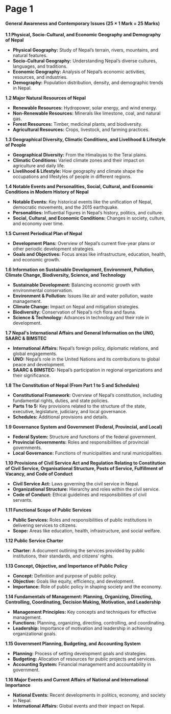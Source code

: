 # Page 1

#### **General Awareness and Contemporary Issues (25 × 1 Mark = 25 Marks)**

**1.1 Physical, Socio-Cultural, and Economic Geography and Demography of Nepal**

* **Physical Geography:** Study of Nepal’s terrain, rivers, mountains, and natural features.
* **Socio-Cultural Geography:** Understanding Nepal’s diverse cultures, languages, and traditions.
* **Economic Geography:** Analysis of Nepal’s economic activities, resources, and industries.
* **Demography:** Population distribution, density, and demographic trends in Nepal.

**1.2 Major Natural Resources of Nepal**

* **Renewable Resources:** Hydropower, solar energy, and wind energy.
* **Non-Renewable Resources:** Minerals like limestone, coal, and natural gas.
* **Forest Resources:** Timber, medicinal plants, and biodiversity.
* **Agricultural Resources:** Crops, livestock, and farming practices.

**1.3 Geographical Diversity, Climatic Conditions, and Livelihood & Lifestyle of People**

* **Geographical Diversity:** From the Himalayas to the Terai plains.
* **Climatic Conditions:** Varied climate zones and their impact on agriculture and daily life.
* **Livelihood & Lifestyle:** How geography and climate shape the occupations and lifestyles of people in different regions.

**1.4 Notable Events and Personalities, Social, Cultural, and Economic Conditions in Modern History of Nepal**

* **Notable Events:** Key historical events like the unification of Nepal, democratic movements, and the 2015 earthquake.
* **Personalities:** Influential figures in Nepal’s history, politics, and culture.
* **Social, Cultural, and Economic Conditions:** Changes in society, culture, and economy over time.

**1.5 Current Periodical Plan of Nepal**

* **Development Plans:** Overview of Nepal’s current five-year plans or other periodic development strategies.
* **Goals and Objectives:** Focus areas like infrastructure, education, health, and economic growth.

**1.6 Information on Sustainable Development, Environment, Pollution, Climate Change, Biodiversity, Science, and Technology**

* **Sustainable Development:** Balancing economic growth with environmental conservation.
* **Environment & Pollution:** Issues like air and water pollution, waste management.
* **Climate Change:** Impact on Nepal and mitigation strategies.
* **Biodiversity:** Conservation of Nepal’s rich flora and fauna.
* **Science & Technology:** Advances in technology and their role in development.

**1.7 Nepal's International Affairs and General Information on the UNO, SAARC & BIMSTEC**

* **International Affairs:** Nepal’s foreign policy, diplomatic relations, and global engagements.
* **UNO:** Nepal’s role in the United Nations and its contributions to global peace and development.
* **SAARC & BIMSTEC:** Nepal’s participation in regional organizations and their significance.

**1.8 The Constitution of Nepal (From Part 1 to 5 and Schedules)**

* **Constitutional Framework:** Overview of Nepal’s constitution, including fundamental rights, duties, and state policies.
* **Parts 1 to 5:** Key provisions related to the structure of the state, executive, legislature, judiciary, and local governance.
* **Schedules:** Additional provisions and details.

**1.9 Governance System and Government (Federal, Provincial, and Local)**

* **Federal System:** Structure and functions of the federal government.
* **Provincial Governments:** Roles and responsibilities of provincial governments.
* **Local Governance:** Functions of municipalities and rural municipalities.

**1.10 Provisions of Civil Service Act and Regulation Relating to Constitution of Civil Service, Organisational Structure, Posts of Service, Fulfillment of Vacancy, and Code of Conduct**

* **Civil Service Act:** Laws governing the civil service in Nepal.
* **Organizational Structure:** Hierarchy and roles within the civil service.
* **Code of Conduct:** Ethical guidelines and responsibilities of civil servants.

**1.11 Functional Scope of Public Services**

* **Public Services:** Roles and responsibilities of public institutions in delivering services to citizens.
* **Scope:** Areas like education, health, infrastructure, and social welfare.

**1.12 Public Service Charter**

* **Charter:** A document outlining the services provided by public institutions, their standards, and citizens’ rights.

**1.13 Concept, Objective, and Importance of Public Policy**

* **Concept:** Definition and purpose of public policy.
* **Objective:** Goals like equity, efficiency, and development.
* **Importance:** Role of public policy in shaping society and the economy.

**1.14 Fundamentals of Management: Planning, Organizing, Directing, Controlling, Coordinating, Decision Making, Motivation, and Leadership**

* **Management Principles:** Key concepts and techniques for effective management.
* **Functions:** Planning, organizing, directing, controlling, and coordinating.
* **Leadership:** Importance of motivation and leadership in achieving organizational goals.

**1.15 Government Planning, Budgeting, and Accounting System**

* **Planning:** Process of setting development goals and strategies.
* **Budgeting:** Allocation of resources for public projects and services.
* **Accounting System:** Financial management and accountability in government.

**1.16 Major Events and Current Affairs of National and International Importance**

* **National Events:** Recent developments in politics, economy, and society in Nepal.
* **International Affairs:** Global events and their impact on Nepal.

